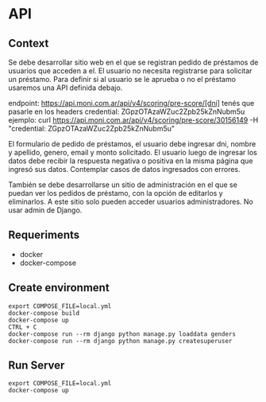 # API

## Context
Se debe desarrollar sitio web en el que se registran pedido de préstamos de usuarios que acceden a el.
El usuario no necesita registrarse para solicitar un préstamo.
Para definir si al usuario se le aprueba o no el préstamo usaremos una API definida debajo.

endpoint: https://api.moni.com.ar/api/v4/scoring/pre-score/[dni]
tenés que pasarle en los headers credential: ZGpzOTAzaWZuc2Zpb25kZnNubm5u
ejemplo: curl https://api.moni.com.ar/api/v4/scoring/pre-score/30156149 -H "credential: ZGpzOTAzaWZuc2Zpb25kZnNubm5u"

El formulario de pedido de préstamos, el usuario debe ingresar dni, nombre y apellido, genero, email y monto solicitado.
El usuario luego de ingresar los datos debe recibir la respuesta negativa o positiva en la misma página que ingresó sus datos.
Contemplar casos de datos ingresados con errores.

También se debe desarrollarse un sitio de administración en el que se puedan ver los pedidos de préstamo, con la opción de editarlos y eliminarlos. A este sitio solo pueden acceder usuarios administradores. No usar admin de Django.

## Requeriments
* docker
* docker-compose

## Create environment
```
export COMPOSE_FILE=local.yml
docker-compose build
docker-compose up
CTRL + C
docker-compose run --rm django python manage.py loaddata genders
docker-compose run --rm django python manage.py createsuperuser
```

## Run Server
```
export COMPOSE_FILE=local.yml
docker-compose up
```

